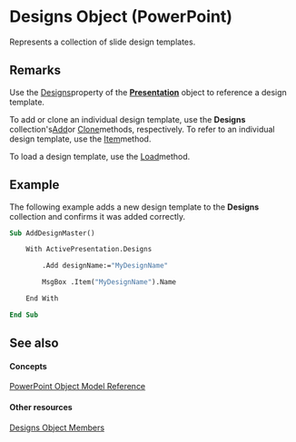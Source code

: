 
# Designs Object (PowerPoint)

Represents a collection of slide design templates.


## Remarks

Use the [Designs](bac64534-92f7-5611-db7e-501504e577e1.md)property of the  **[Presentation](ec75cf52-69f8-d35b-0a26-4a8da8a9683f.md)** object to reference a design template.

To add or clone an individual design template, use the  **Designs** collection's[Add](00608390-a12b-d698-36a6-ded2df3cc26a.md)or [Clone](2365a43f-8adc-ad26-97fc-0376aedf0b80.md)methods, respectively. To refer to an individual design template, use the [Item](62843698-605b-50b1-8de4-d5b6fa5e1df8.md)method.

To load a design template, use the [Load](8926e038-4b01-da8d-3e0f-6b5cdd82f1c7.md)method.


## Example

The following example adds a new design template to the  **Designs** collection and confirms it was added correctly.


```vb
Sub AddDesignMaster()

    With ActivePresentation.Designs

        .Add designName:="MyDesignName"

        MsgBox .Item("MyDesignName").Name

    End With

End Sub
```


## See also


#### Concepts


[PowerPoint Object Model Reference](00acd64a-5896-0459-39af-98df2849849e.md)
#### Other resources


[Designs Object Members](30e20494-ec30-ef44-f6c5-48cc1e1c1b0e.md)
